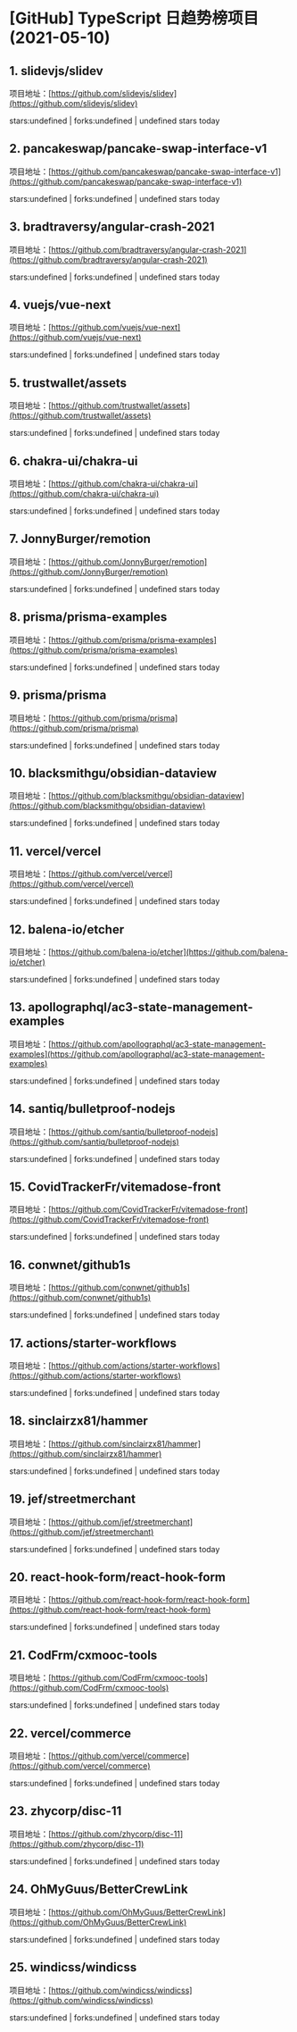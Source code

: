 # [GitHub] TypeScript 日趋势榜项目(2021-05-10)

## 1. slidevjs/slidev 

项目地址：[https://github.com/slidevjs/slidev](https://github.com/slidevjs/slidev)

stars:undefined | forks:undefined | undefined stars today 



## 2. pancakeswap/pancake-swap-interface-v1 

项目地址：[https://github.com/pancakeswap/pancake-swap-interface-v1](https://github.com/pancakeswap/pancake-swap-interface-v1)

stars:undefined | forks:undefined | undefined stars today 



## 3. bradtraversy/angular-crash-2021 

项目地址：[https://github.com/bradtraversy/angular-crash-2021](https://github.com/bradtraversy/angular-crash-2021)

stars:undefined | forks:undefined | undefined stars today 



## 4. vuejs/vue-next 

项目地址：[https://github.com/vuejs/vue-next](https://github.com/vuejs/vue-next)

stars:undefined | forks:undefined | undefined stars today 



## 5. trustwallet/assets 

项目地址：[https://github.com/trustwallet/assets](https://github.com/trustwallet/assets)

stars:undefined | forks:undefined | undefined stars today 



## 6. chakra-ui/chakra-ui 

项目地址：[https://github.com/chakra-ui/chakra-ui](https://github.com/chakra-ui/chakra-ui)

stars:undefined | forks:undefined | undefined stars today 



## 7. JonnyBurger/remotion 

项目地址：[https://github.com/JonnyBurger/remotion](https://github.com/JonnyBurger/remotion)

stars:undefined | forks:undefined | undefined stars today 



## 8. prisma/prisma-examples 

项目地址：[https://github.com/prisma/prisma-examples](https://github.com/prisma/prisma-examples)

stars:undefined | forks:undefined | undefined stars today 



## 9. prisma/prisma 

项目地址：[https://github.com/prisma/prisma](https://github.com/prisma/prisma)

stars:undefined | forks:undefined | undefined stars today 



## 10. blacksmithgu/obsidian-dataview 

项目地址：[https://github.com/blacksmithgu/obsidian-dataview](https://github.com/blacksmithgu/obsidian-dataview)

stars:undefined | forks:undefined | undefined stars today 



## 11. vercel/vercel 

项目地址：[https://github.com/vercel/vercel](https://github.com/vercel/vercel)

stars:undefined | forks:undefined | undefined stars today 



## 12. balena-io/etcher 

项目地址：[https://github.com/balena-io/etcher](https://github.com/balena-io/etcher)

stars:undefined | forks:undefined | undefined stars today 



## 13. apollographql/ac3-state-management-examples 

项目地址：[https://github.com/apollographql/ac3-state-management-examples](https://github.com/apollographql/ac3-state-management-examples)

stars:undefined | forks:undefined | undefined stars today 



## 14. santiq/bulletproof-nodejs 

项目地址：[https://github.com/santiq/bulletproof-nodejs](https://github.com/santiq/bulletproof-nodejs)

stars:undefined | forks:undefined | undefined stars today 



## 15. CovidTrackerFr/vitemadose-front 

项目地址：[https://github.com/CovidTrackerFr/vitemadose-front](https://github.com/CovidTrackerFr/vitemadose-front)

stars:undefined | forks:undefined | undefined stars today 



## 16. conwnet/github1s 

项目地址：[https://github.com/conwnet/github1s](https://github.com/conwnet/github1s)

stars:undefined | forks:undefined | undefined stars today 



## 17. actions/starter-workflows 

项目地址：[https://github.com/actions/starter-workflows](https://github.com/actions/starter-workflows)

stars:undefined | forks:undefined | undefined stars today 



## 18. sinclairzx81/hammer 

项目地址：[https://github.com/sinclairzx81/hammer](https://github.com/sinclairzx81/hammer)

stars:undefined | forks:undefined | undefined stars today 



## 19. jef/streetmerchant 

项目地址：[https://github.com/jef/streetmerchant](https://github.com/jef/streetmerchant)

stars:undefined | forks:undefined | undefined stars today 



## 20. react-hook-form/react-hook-form 

项目地址：[https://github.com/react-hook-form/react-hook-form](https://github.com/react-hook-form/react-hook-form)

stars:undefined | forks:undefined | undefined stars today 



## 21. CodFrm/cxmooc-tools 

项目地址：[https://github.com/CodFrm/cxmooc-tools](https://github.com/CodFrm/cxmooc-tools)

stars:undefined | forks:undefined | undefined stars today 



## 22. vercel/commerce 

项目地址：[https://github.com/vercel/commerce](https://github.com/vercel/commerce)

stars:undefined | forks:undefined | undefined stars today 



## 23. zhycorp/disc-11 

项目地址：[https://github.com/zhycorp/disc-11](https://github.com/zhycorp/disc-11)

stars:undefined | forks:undefined | undefined stars today 



## 24. OhMyGuus/BetterCrewLink 

项目地址：[https://github.com/OhMyGuus/BetterCrewLink](https://github.com/OhMyGuus/BetterCrewLink)

stars:undefined | forks:undefined | undefined stars today 



## 25. windicss/windicss 

项目地址：[https://github.com/windicss/windicss](https://github.com/windicss/windicss)

stars:undefined | forks:undefined | undefined stars today 



